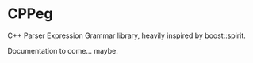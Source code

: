 CPPeg
=====

C++ Parser Expression Grammar library, heavily inspired by boost::spirit.

Documentation to come... maybe.
